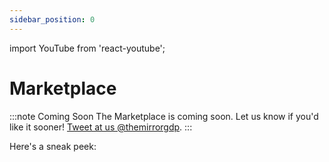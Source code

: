 ```yaml
---
sidebar_position: 0
---
```


import YouTube from 'react-youtube';

# Marketplace

:::note Coming Soon
The Marketplace is coming soon. Let us know if you'd like it sooner! [Tweet at us @themirrorgdp](https://twitter.com/themirrorgdp).
:::

Here's a sneak peek:

<YouTube videoId="ewyujILDl6s" />
